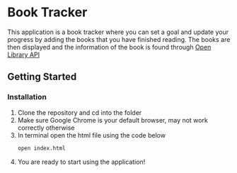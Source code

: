 # Book Tracker

This application is a book tracker where you can set a goal and update your progress by adding the books that you have finished reading. The books are then displayed and the information of the book is found through [Open Library API](https://openlibrary.org/dev/docs/api/books)


## Getting Started

### Installation

1. Clone the repository and cd into the folder
2. Make sure Google Chrome is your default browser, may not work correctly otherwise
3. In terminal open the html file using the code below
    ```bash
    open index.html
    ```
4. You are ready to start using the application!